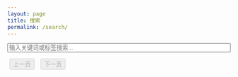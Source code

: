 ```yaml
---
layout: page
title: 搜索
permalink: /search/
---
```


<input type="text" id="search-input" placeholder="输入关键词或标签搜索..." style="width:100%">
<ul id="results"></ul>

<div id="pagination" style="margin-top:10px;">
  <button id="prev-page" disabled>上一页</button>
  <span id="page-info"></span>
  <button id="next-page" disabled>下一页</button>
</div>

<script src="https://cdnjs.cloudflare.com/ajax/libs/simple-jekyll-search/1.7.2/simple-jekyll-search.min.js"></script>
<script>
  const searchInput = document.getElementById('search-input');
  const resultsContainer = document.getElementById('results');
  const prevBtn = document.getElementById('prev-page');
  const nextBtn = document.getElementById('next-page');
  const pageInfo = document.getElementById('page-info');

  const resultsPerPage = 10;
  let currentPage = 1;
  let allResults = [];

  const sjs = SimpleJekyllSearch({
    searchInput: searchInput,
    resultsContainer: document.createElement('div'), // 临时容器，不直接显示
    json: '/search.json',
    searchResultTemplate: `
      <li>
        <a href="{url}">{title}</a> <small>({date})</small><br>
        <strong>Tags:</strong> {tags}<br>
        <span style="color:#666;font-size:90%;">{content}</span>
      </li>
    `,
    noResultsText: '',
    fuzzy: false,
    limit: 1000, // 先获取所有匹配结果
    searchableFields: ['title', 'tags', 'content'],
    searchCallback: function(results) {
      allResults = results;
      currentPage = 1;
      renderPage();
    }
  });

  // 多关键词高亮函数
  function highlight(text, keywords) {
    if (!keywords || keywords.length === 0) return text;
    keywords.forEach(word => {
      if (word) {
        const regex = new RegExp(`(${word})`, 'gi');
        text = text.replace(regex, '<mark>$1</mark>');
      }
    });
    return text;
  }

  // 渲染分页结果
  function renderPage() {
    const keywordArr = searchInput.value.trim().split(/\s+/);
    const start = (currentPage - 1) * resultsPerPage;
    const end = start + resultsPerPage;
    const pageResults = allResults.slice(start, end);

    resultsContainer.innerHTML = '';
    pageResults.forEach(r => {
      const li = document.createElement('li');
      li.innerHTML = highlight(
        r.title + ` <small>(${r.date})</small><br><strong>Tags:</strong> ${r.tags}<br><span style="color:#666;font-size:90%;">${r.content}</span>`,
        keywordArr
      );
      li.querySelector('a').href = r.url;
      resultsContainer.appendChild(li);
    });

    // 更新显示
    const ul = document.getElementById('results');
    ul.innerHTML = '';
    Array.from(resultsContainer.children).forEach(li => ul.appendChild(li));

    // 更新分页按钮
    prevBtn.disabled = currentPage === 1;
    nextBtn.disabled = end >= allResults.length;
    pageInfo.textContent = `第 ${currentPage} 页 / 共 ${Math.ceil(allResults.length / resultsPerPage)} 页`;
  }

  prevBtn.addEventListener('click', () => {
    if (currentPage > 1) {
      currentPage--;
      renderPage();
    }
  });

  nextBtn.addEventListener('click', () => {
    if (currentPage * resultsPerPage < allResults.length) {
      currentPage++;
      renderPage();
    }
  });

  searchInput.addEventListener('input', () => {
    if (!searchInput.value.trim()) {
      resultsContainer.innerHTML = '';
      pageInfo.textContent = '';
      prevBtn.disabled = true;
      nextBtn.disabled = true;
    }
  });
</script>

<style>
  mark { background: yellow; font-weight: bold; }
  #pagination button { margin: 0 5px; }
</style>